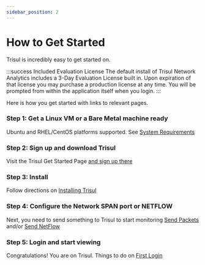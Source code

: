 ```yaml
---
sidebar_position: 2
---
```



# How to Get Started

Trisul is incredibly easy to get started on. 


:::success Included Evaluation License 
The default install of Trisul Network Analytics includes a 3-Day Evaluation License built in.
Upon expiration of that license you may purchase a production license  at any time. You will 
be prompted from within the application itself when you login.
:::


Here is how you get started with links to relevant pages. 


### Step 1: Get a Linux VM or a Bare Metal machine ready 

Ubuntu and RHEL/CentOS platforms supported.
See [System Requirements](/docs/ag/install/requirements)

### Step 2: Sign up and download Trisul

Visit the Trisul Get Started Page [and sign up there](https://www.trisul.org/download/)

### Step 3: Install

Follow directions on [Installing Trisul](/docs/ag/install/doinstall)


### Step 4: Configure the Network SPAN port or NETFLOW 

Next, you need to send something to Trisul to start monitoring [Send Packets](/docs/ag/network/input_packets.md)  and/or [Send NetFlow](/docs/ag/network/input_netflow)


### Step 5: Login and start viewing 

Congratulations! You are on Trisul.  Things to do on [First Login](/docs/ug/basictasks/)

